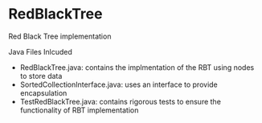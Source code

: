 # RedBlackTree

Red Black Tree implementation

Java Files Inlcuded
- RedBlackTree.java: contains the implmentation of the RBT using nodes to store data
- SortedCollectionInterface.java: uses an interface to provide encapsulation
- TestRedBlackTree.java: contains rigorous tests to ensure the functionality of RBT implementation
